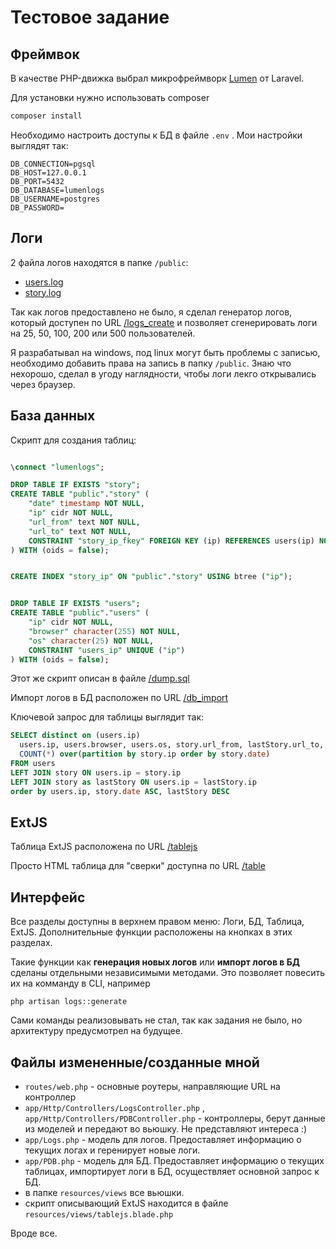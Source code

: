 # Тестовое задание

## Фреймвок

В качестве PHP-движка выбрал микрофреймворк [Lumen](http://lumen.laravel.com/) от Laravel.

Для установки нужно использовать composer

```bash
composer install
```

Необходимо настроить доступы к БД в файле `.env` . Мои настройки выглядят так:

```config
DB_CONNECTION=pgsql
DB_HOST=127.0.0.1
DB_PORT=5432
DB_DATABASE=lumenlogs
DB_USERNAME=postgres
DB_PASSWORD=
```

## Логи

2 файла логов находятся в папке `/public`:
* [users.log](/lumentest/public/users.log)
* [story.log](/lumentest/public/story.log)

Так как логов предоставлено не было, я сделал генератор логов, который доступен по 
URL [/logs_create](http://lumentest/logs_create) и позволяет сгенерировать логи на 25, 50, 100, 200 
или 500 пользователей. 

Я разрабатывал на windows, под linux могут быть проблемы с записью, необходимо добавить 
права на запись в папку `/public`. Знаю что нехорошо, сделал в угоду наглядности, чтобы 
логи лекго открывались через браузер. 


## База данных

Скрипт для создания таблиц:

```sql

\connect "lumenlogs";

DROP TABLE IF EXISTS "story";
CREATE TABLE "public"."story" (
    "date" timestamp NOT NULL,
    "ip" cidr NOT NULL,
    "url_from" text NOT NULL,
    "url_to" text NOT NULL,
    CONSTRAINT "story_ip_fkey" FOREIGN KEY (ip) REFERENCES users(ip) NOT DEFERRABLE
) WITH (oids = false);


CREATE INDEX "story_ip" ON "public"."story" USING btree ("ip");


DROP TABLE IF EXISTS "users";
CREATE TABLE "public"."users" (
    "ip" cidr NOT NULL,
    "browser" character(255) NOT NULL,
    "os" character(25) NOT NULL,
    CONSTRAINT "users_ip" UNIQUE ("ip")
) WITH (oids = false);
```

Этот же скрипт описан в файле [/dump.sql](/lumentest/dump.sql)

Импорт логов в БД расположен по URL [/db_import](http://lumentest/db_import)

Ключевой запрос для таблицы выглядит так:

```sql
SELECT distinct on (users.ip) 
  users.ip, users.browser, users.os, story.url_from, lastStory.url_to, 
  COUNT(*) over(partition by story.ip order by story.date)
FROM users 
LEFT JOIN story ON users.ip = story.ip
LEFT JOIN story as lastStory ON users.ip = lastStory.ip
order by users.ip, story.date ASC, lastStory DESC
```

## ExtJS

Таблица ExtJS расположена по URL [/tablejs](http://lumentest/tablejs)

Просто HTML таблица для "сверки" доступна по URL [/table](http://lumentest/table)

## Интерфейс

Все разделы доступны в верхнем правом меню: Логи, БД, Таблица, ExtJS. 
Дополнительные функции расположены на кнопках в этих разделах.

Такие функции как **генерация новых логов** или **импорт логов в БД** сделаны отдельными 
независимыми методами. Это позволяет повесить их на комманду в CLI,
например 

```
php artisan logs::generate
``` 

Сами команды реализовывать не стал, так как задания не было, но архитектуру 
предусмотрел на будущее. 


## Файлы измененные/созданные мной

* `routes/web.php` - основные роутеры, направляющие URL на контроллер
* `app/Http/Controllers/LogsController.php` , 
`app/Http/Controllers/PDBController.php` - контроллеры, берут данные 
из моделей и передают во вьюшку. 
Не представляют интереса :)
* `app/Logs.php` - модель для логов. Предоставляет информацию 
о текущих логах и геренирует новые логи.
* `app/PDB.php` - модель для БД. Предоставляет информацию о текущих 
таблицах, импортирует логи в БД, осуществляет основной запрос к БД.
* в папке `resources/views` все вьюшки.
* скрипт описывающий ExtJS находится в файле `resources/views/tablejs.blade.php`

Вроде все.